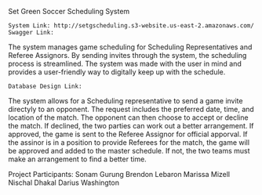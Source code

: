 Set Green Soccer Scheduling System

	System Link: http://setgscheduling.s3-website.us-east-2.amazonaws.com/
	Swagger Link: 


The system manages game scheduling for Scheduling Representatives and Referee Assignors. 
By sending invites through the system, the scheduling process is streamlined. The system
was made with the user in mind and provides a user-friendly way to digitally keep up with 
the schedule.

	Database Design Link: 


The system allows for a Scheduling representative to send a game invite directyly to an opponent.
The request includes the preferred date, time, and location of the match.
The opponent can then choose to accept or decline the match. 
If declined, the two parties can work out a better arrangement.
If approved, the game is sent to the Referee  Assignor for official apporval.
If the assinor is in a position to provide Referees for the match, the game will be approved and
added to the master schedule.
If not, the two teams must make an arrangement to find a better time. 

Project Participants:
Sonam Gurung
Brendon Lebaron
Marissa Mizell
Nischal Dhakal
Darius Washington

 